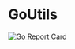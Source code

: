 # GoUtils

[![Go Report Card](https://goreportcard.com/badge/github.com/merissab44/GoUtils)](https://goreportcard.com/report/github.com/merissab44/GoUtils)
